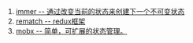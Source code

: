 1. [immer -- 通过改变当前的状态来创建下一个不可变状态](https://github.com/mweststrate/immer)
2. [rematch -- redux框架](https://github.com/rematch/rematch)
3. [mobx -- 简单，可扩展的状态管理。](https://github.com/mobxjs/mobx)